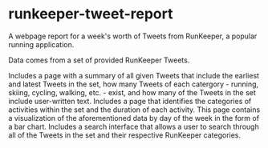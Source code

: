 # runkeeper-tweet-report
A webpage report for a week's worth of Tweets from RunKeeper, a popular running application.

Data comes from a set of provided RunKeeper Tweets.

Includes a page with a summary of all given Tweets that include the earliest and latest Tweets in the set, how many Tweets of each catergory - running, skiing, cycling, walking, etc. - exist, and how many of the Tweets in the set include user-written text.
Includes a page that identifies the categories of activities within the set and the duration of each activity. This page contains a visualization of the aforementioned data by day of the week in the form of a bar chart.
Includes a search interface that allows a user to search through all of the Tweets in the set and their respective RunKeeper categories.
